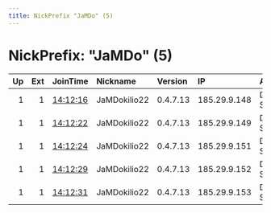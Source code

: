 ```yaml
---
title: NickPrefix "JaMDo" (5)
---
```


# NickPrefix: "JaMDo" (5)

|   Up |   Ext | JoinTime                                                                                              | Nickname     | Version   | IP           | AS            | CC   |   ORp |   Dirp | OS    | Contact                   |   eFamMembers |
|-----:|------:|:------------------------------------------------------------------------------------------------------|:-------------|:----------|:-------------|:--------------|:-----|------:|-------:|:------|:--------------------------|--------------:|
|    1 |     1 | [14:12:16](https://nusenu.github.io/OrNetStats/w/relay/5B4AB4CF5FDE4F239AC3C00033EC9F978130F854.html) | JaMDokilio22 | 0.4.7.13  | 185.29.9.148 | DataClub S.A. | se   | 23955 |      0 | Linux | JaMDokilio88755@proton.me |             5 |
|    1 |     1 | [14:12:22](https://nusenu.github.io/OrNetStats/w/relay/E326985077ABF499783216CD053BB31CD92FCF0E.html) | JaMDokilio22 | 0.4.7.13  | 185.29.9.149 | DataClub S.A. | se   | 23955 |      0 | Linux | JaMDokilio88755@proton.me |             5 |
|    1 |     1 | [14:12:24](https://nusenu.github.io/OrNetStats/w/relay/6A47CC1C3E5FDE72E3AB67B4EE4CA97393350F9C.html) | JaMDokilio22 | 0.4.7.13  | 185.29.9.151 | DataClub S.A. | se   | 23955 |      0 | Linux | JaMDokilio88755@proton.me |             5 |
|    1 |     1 | [14:12:29](https://nusenu.github.io/OrNetStats/w/relay/BE9EBF4AD68C80FBAD4B0B605238D7E3E43D9EC8.html) | JaMDokilio22 | 0.4.7.13  | 185.29.9.152 | DataClub S.A. | se   | 23955 |      0 | Linux | JaMDokilio88755@proton.me |             5 |
|    1 |     1 | [14:12:31](https://nusenu.github.io/OrNetStats/w/relay/DE14924B5543543B1733C1FDE89D4AB863C60BD7.html) | JaMDokilio22 | 0.4.7.13  | 185.29.9.153 | DataClub S.A. | se   | 23955 |      0 | Linux | JaMDokilio88755@proton.me |             5 |
